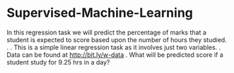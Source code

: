 # Supervised-Machine-Learning
In this regression task we will predict the percentage of marks that a student is expected to score based upon the number of hours they studied.
.
.
This is a simple linear regression task as it involves just two variables. 
.
Data can be found at http://bit.ly/w-data
.
What will be predicted score if a student study for 9.25 hrs in a day?
